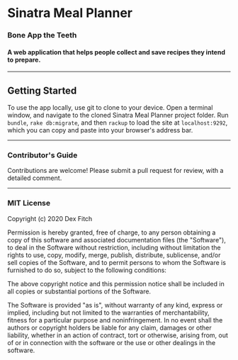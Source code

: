 # Sinatra Meal Planner

### Bone App the Teeth

#### A web application that helps people collect and save recipes they intend to prepare.

------

## Getting Started

To use the app locally, use git to clone to your device. Open a terminal window, and navigate to the cloned Sinatra Meal Planner project folder. Run `bundle`, `rake db:migrate`, and then `rackup` to load the site at `localhost:9292`, which you can copy and paste into your browser's address bar.

------

### Contributor's Guide

Contributions are welcome! Please submit a pull request for review, with a detailed comment.

------

### MIT License

Copyright (c) 2020 Dex Fitch

Permission is hereby granted, free of charge, to any person obtaining a copy of this software and associated documentation files (the "Software"), to deal
in the Software without restriction, including without limitation the rights to use, copy, modify, merge, publish, distribute, sublicense, and/or sell copies of the Software, and to permit persons to whom the Software is furnished to do so, subject to the following conditions:

The above copyright notice and this permission notice shall be included in all copies or substantial portions of the Software.

The Software is provided "as is", without warranty of any kind, express or implied, including but not limited to the warranties of merchantability, fitness for a particular purpose and noninfringement. In no event shall the authors or copyright holders be liable for any claim, damages or other liability, whether in an action of contract, tort or otherwise, arising from, out of or in connection with the software or the use or other dealings in the software.